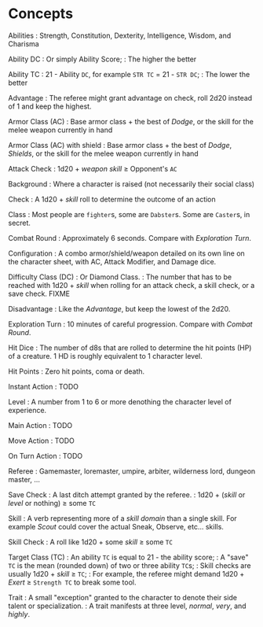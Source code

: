 
<!-- <div.two-columns> -->
<!-- <div.left-column> -->

# Concepts

Abilities
: Strength, Constitution, Dexterity, Intelligence, Wisdom, and Charisma

Ability DC
: Or simply Ability Score;
: The higher the better

Ability TC
: 21 - Ability `DC`, for example `STR TC` = 21 - `STR DC`;
: The lower the better

Advantage
: The referee might grant advantage on check, roll 2d20 instead of 1 and keep the highest.

Armor Class (AC)
: Base armor class + the best of _Dodge_, or the skill for the melee weapon currently in hand

Armor Class (AC) with shield
: Base armor class + the best of _Dodge_, _Shields_, or the skill for the melee weapon currently in hand

Attack Check
: 1d20 + _weapon skill_ ≥ Opponent's `AC`

Background
: Where a character is raised (not necessarily their social class)

Check
: A 1d20 + _skill_ roll to determine the outcome of an action

Class
: Most people are `fighter`s, some are `Dabster`s. Some are `Caster`s, in secret.

Combat Round
: Approximately 6 seconds. Compare with _Exploration Turn_.

Configuration
: A combo armor/shield/weapon detailed on its own line on the character sheet, with AC, Attack Modifier, and Damage dice.

Difficulty Class (DC)
: Or Diamond Class.
: The number that has to be reached with 1d20 + _skill_ when rolling for an attack check, a skill check, or a save check. FIXME

Disadvantage
: Like the _Advantage_, but keep the lowest of the 2d20.

<!-- </div.left-column> -->
<!-- <div.right-column> -->

Exploration Turn
: 10 minutes of careful progression. Compare with _Combat Round_.

Hit Dice
: The number of d8s that are rolled to determine the hit points (HP) of a creature. 1 HD is roughly equivalent to 1 character level.

Hit Points
: Zero hit points, coma or death.

Instant Action
: TODO

Level
: A number from 1 to 6 or more denothing the character level of experience.

Main Action
: TODO

Move Action
: TODO

On Turn Action
: TODO

Referee
: Gamemaster, loremaster, umpire, arbiter, wilderness lord, dungeon master, ...

Save Check
: A last ditch attempt granted by the referee.
: 1d20 + (_skill_ or _level_ or nothing) ≥ some `TC`

Skill
: A verb representing more of a _skill domain_ than a single skill. For example _Scout_ could cover the actual Sneak, Observe, etc... skills.

Skill Check
: A roll like 1d20 + some _skill_ ≥ some `TC`

Target Class (TC)
: An ability `TC` is equal to 21 - the ability score;
: A "save" `TC` is the mean (rounded down) of two or three ability `TC`s;
: Skill checks are usually 1d20 + _skill_ ≥ `TC`;
: For example, the referee might demand 1d20 + _Exert_ ≥ `Strength TC` to break some tool.

Trait
: A small "exception" granted to the character to denote their side talent or specialization.
: A trait manifests at three level, _normal_, _very_, and _highly_.

<!-- </div.right-column> -->
<!-- </div.two-columns> -->

